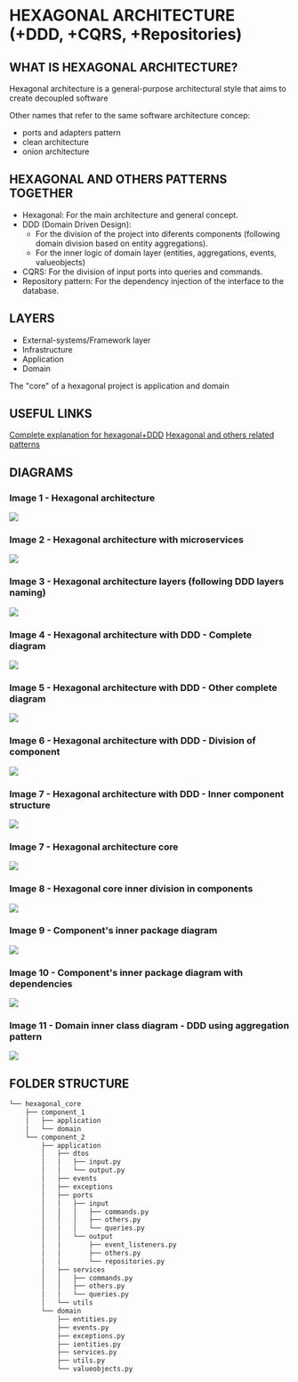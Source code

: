 # HEXAGONAL ARCHITECTURE (+DDD, +CQRS, +Repositories)

## WHAT IS HEXAGONAL ARCHITECTURE?

Hexagonal architecture is a general-purpose architectural style that aims to create decoupled software

Other names that refer to the same software architecture concep:
* ports and adapters pattern
* clean architecture
* onion architecture


## HEXAGONAL AND OTHERS PATTERNS TOGETHER

* Hexagonal: For the main architecture and general concept.
* DDD (Domain Driven Design): 
  * For the division of the project into diferents components (following domain division based on entity aggregations).
  * For the inner logic of domain layer (entities, aggregations, events, valueobjects)
* CQRS: For the division of input ports into queries and commands.
* Repository pattern: For the dependency injection of the interface to the database.


## LAYERS

* External-systems/Framework layer
* Infrastructure
* Application
* Domain

The "core" of a hexagonal project is application and domain


## USEFUL LINKS

[Complete explanation for hexagonal+DDD](https://herbertograca.com/2017/11/16/explicit-architecture-01-ddd-hexagonal-onion-clean-cqrs-how-i-put-it-all-together/)
[Hexagonal and others related patterns](https://www.happycoders.eu/software-craftsmanship/hexagonal-architecture/)

## DIAGRAMS

### Image 1 - Hexagonal architecture

<img src="./images/hex-arch-1.png">

### Image 2 - Hexagonal architecture with microservices

<img src="./images/hex-arch-2.png">

### Image 3 - Hexagonal architecture layers (following DDD layers naming)

<img src="./images/hex-arch-3.png">

### Image 4 - Hexagonal architecture with DDD - Complete diagram

<img src="./images/hex-arch-4.jpg">

### Image 5 - Hexagonal architecture with DDD - Other complete diagram

<img src="./images/hex-arch-5.png">

### Image 6 - Hexagonal architecture with DDD - Division of component

<img src="./images/hex-arch-6.png">

### Image 7 - Hexagonal architecture with DDD - Inner component structure

<img src="./images/hex-arch-7.png">

### Image 7 - Hexagonal architecture core

<img src="./images/hex-arch-8.png">

### Image 8 - Hexagonal core inner division in components

<img src="./images/packages-diagram-4.png">

### Image 9 - Component's inner package diagram

<img src="./images/packages-diagram-2.png">

### Image 10 - Component's inner package diagram with dependencies

<img src="./images/packages-diagram-1.png">

### Image 11 - Domain inner class diagram - DDD using aggregation pattern

<img src="./images/packages-diagram-3.png">


## FOLDER STRUCTURE

```bash
└── hexagonal_core
    ├── component_1
    │   ├── application
    │   └── domain
    └── component_2
        ├── application
        │   ├── dtos
        │   │   ├── input.py
        │   │   └── output.py
        │   ├── events
        │   ├── exceptions
        │   ├── ports
        │   │   ├── input
        │   │   │   ├── commands.py
        │   │   │   ├── others.py
        │   │   │   └── queries.py
        │   │   └── output
        │   │       ├── event_listeners.py
        │   │       ├── others.py
        │   │       └── repositories.py
        │   ├── services
        │   │   ├── commands.py
        │   │   ├── others.py
        │   │   └── queries.py
        │   └── utils
        └── domain
            ├── entities.py
            ├── events.py
            ├── exceptions.py
            ├── ientities.py
            ├── services.py
            ├── utils.py
            └── valueobjects.py

```
